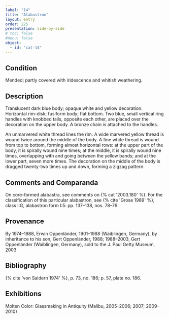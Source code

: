 ```yaml
---
label: "14"
title: "Alabastron"
layout: entry
order: 225
presentation: side-by-side
# toc: false
#menu: false 
object:
  - id: "cat-14"
---
```


## Condition

Mended; partly covered with iridescence and whitish weathering.

## Description

Translucent dark blue body; opaque white and yellow decoration. Horizontal rim-disk; fusiform body; flat bottom. Two blue, small vertical ring handles with knobbed tails, opposite each other, are placed over the decoration on the upper body. A bronze chain is attached to the handles.

An unmarvered white thread lines the rim. A wide marvered yellow thread is wound twice around the middle of the body. A fine white thread is wound from top to bottom, forming almost horizontal rows: at the upper part of the body, it is spirally wound nine times; at the middle, it is spirally wound nine times, overlapping with and going between the yellow bands; and at the lower part, seven more times. The decoration on the middle of the body is dragged twenty-two times up and down, forming a zigzag pattern.

## Comments and Comparanda

On core-formed alabastra, see comments on {% cat '2003.180' %}. For the classification of this particular alabastron, see {% cite 'Grose 1989' %}, class I:G, alabastron form I:5: pp. 137–138, nos. 78–79.

## Provenance

By 1974–1988, Erwin Oppenländer, 1901–1988 (Waiblingen, Germany), by inheritance to his son, Gert Oppenländer, 1988; 1988–2003, Gert Oppenländer (Waiblingen, Germany), sold to the J. Paul Getty Museum, 2003

## Bibliography

{% cite 'von Saldern 1974' %}, p. 73, no. 186; p. 57, plate no. 186.

## Exhibitions

Molten Color: Glassmaking in Antiquity (Malibu, 2005–2006; 2007; 2009–2010)